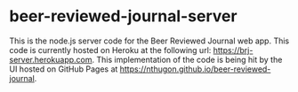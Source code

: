 # beer-reviewed-journal-server

This is the node.js server code for the Beer Reviewed Journal web app. This code is currently hosted on Heroku at 
the following url: https://brj-server.herokuapp.com. This implementation of the code is being hit by the UI hosted on 
GitHub Pages at https://nthugon.github.io/beer-reviewed-journal.
